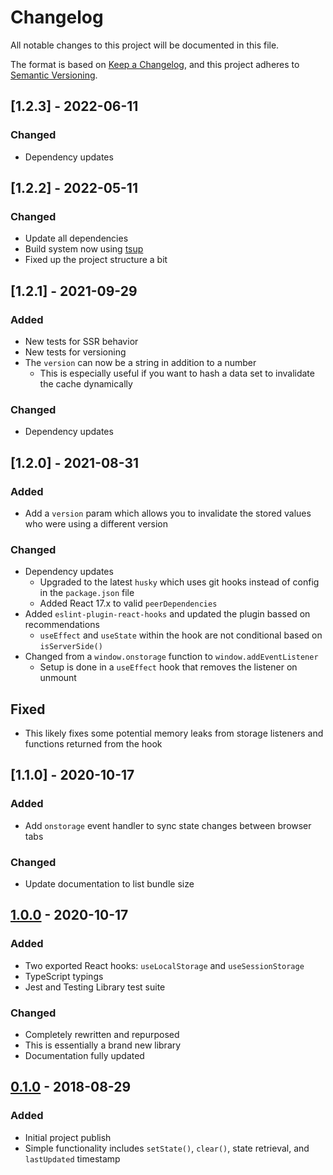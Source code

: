 # Changelog

All notable changes to this project will be documented in this file.

The format is based on [Keep a Changelog](https://keepachangelog.com/en/1.0.0/),
and this project adheres to [Semantic Versioning](https://semver.org/spec/v2.0.0.html).

## [1.2.3] - 2022-06-11

### Changed

- Dependency updates

## [1.2.2] - 2022-05-11

### Changed

- Update all dependencies
- Build system now using [tsup](https://tsup.egoist.sh/)
- Fixed up the project structure a bit

## [1.2.1] - 2021-09-29

### Added

- New tests for SSR behavior
- New tests for versioning
- The `version` can now be a string in addition to a number
  - This is especially useful if you want to hash a data set to invalidate the cache dynamically

### Changed

- Dependency updates

## [1.2.0] - 2021-08-31

### Added

- Add a `version` param which allows you to invalidate the stored values who were using a different version

### Changed

- Dependency updates
  - Upgraded to the latest `husky` which uses git hooks instead of config in the `package.json` file
  - Added React 17.x to valid `peerDependencies`
- Added `eslint-plugin-react-hooks` and updated the plugin bassed on recommendations
  - `useEffect` and `useState` within the hook are not conditional based on `isServerSide()`
- Changed from a `window.onstorage` function to `window.addEventListener`
  - Setup is done in a `useEffect` hook that removes the listener on unmount

## Fixed

- This likely fixes some potential memory leaks from storage listeners and functions returned from the hook

## [1.1.0] - 2020-10-17

### Added

- Add `onstorage` event handler to sync state changes between browser tabs

### Changed

- Update documentation to list bundle size

## [1.0.0] - 2020-10-17

### Added

- Two exported React hooks: `useLocalStorage` and `useSessionStorage`
- TypeScript typings
- Jest and Testing Library test suite

### Changed

- Completely rewritten and repurposed
- This is essentially a brand new library
- Documentation fully updated

## [0.1.0] - 2018-08-29

### Added

- Initial project publish
- Simple functionality includes `setState()`, `clear()`, state retrieval, and `lastUpdated` timestamp

[unreleased]: https://github.com/colinhemphill/haversack/compare/1.0.0...HEAD
[1.0.0]: https://github.com/colinhemphill/haversack/tags/1.0.0
[0.1.0]: https://github.com/colinhemphill/haversack/tags/0.1.0
